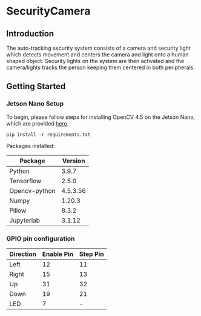 # SecurityCamera
## Introduction
The auto-tracking security system consists of a camera and security light which detects movement and
centers the camera and light onto a human shaped object. Security lights on the system are then activated 
and the camera/lights tracks the person keeping them centered in both peripherals.

## Getting Started

### Jetson Nano Setup
To begin, please follow steps for installing OpenCV 4.5 on the Jetson Nano, which are provided 
[here](https://qengineering.eu/install-opencv-4.5-on-jetson-nano.html).

```commandline
pip install -r requirements.txt
```
Packages installed:  

| Package  | Version  |
|---       |---       |
|  Python  |  3.9.7   |
|  Tensorflow | 2.5.0 |
| Opencv-python  | 4.5.3.56  |
|  Numpy   | 1.20.3   |
|  Pillow  | 8.3.2    |
|  Jupyterlab | 3.1.12|

### GPIO pin configuration

| Direction  | Enable Pin  | Step Pin  |
|---         |---          |---        |
|Left | 12  |  11 |
|Right| 15  |  13 |
|Up   | 31  |  32 |
|Down | 19  |  21 |
| LED | 7   | -






